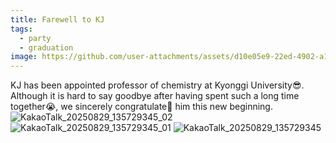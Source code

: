 ```yaml
---
title: Farewell to KJ
tags:
  - party
  - graduation
image: https://github.com/user-attachments/assets/d10e05e9-22ed-4902-a180-f1fbbd0dcf49
---
```


KJ has been appointed professor of chemistry at Kyonggi University😎. Although it is hard to say goodbye after having spent such a long time together😭, we sincerely congratulate🎉 him this new beginning.
![KakaoTalk_20250829_135729345_02](https://github.com/user-attachments/assets/d10e05e9-22ed-4902-a180-f1fbbd0dcf49)
![KakaoTalk_20250829_135729345_01](https://github.com/user-attachments/assets/5654b9de-5dca-4e2a-8a7e-431584a583c1)
![KakaoTalk_20250829_135729345](https://github.com/user-attachments/assets/1e49c2c6-034a-41e7-a2c5-65296fb6e8d6)
